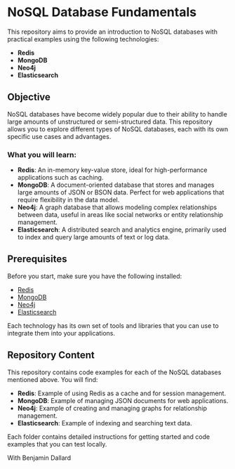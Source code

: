# NoSQL Database Fundamentals

This repository aims to provide an introduction to NoSQL databases with practical examples using the following technologies:

- **Redis**
- **MongoDB**
- **Neo4j**
- **Elasticsearch**

## Objective

NoSQL databases have become widely popular due to their ability to handle large amounts of unstructured or semi-structured data. This repository allows you to explore different types of NoSQL databases, each with its own specific use cases and advantages.

### What you will learn:
- **Redis**: An in-memory key-value store, ideal for high-performance applications such as caching.
- **MongoDB**: A document-oriented database that stores and manages large amounts of JSON or BSON data. Perfect for web applications that require flexibility in the data model.
- **Neo4j**: A graph database that allows modeling complex relationships between data, useful in areas like social networks or entity relationship management.
- **Elasticsearch**: A distributed search and analytics engine, primarily used to index and query large amounts of text or log data.

## Prerequisites

Before you start, make sure you have the following installed:
- [Redis](https://redis.io/download)
- [MongoDB](https://www.mongodb.com/try/download/community)
- [Neo4j](https://neo4j.com/download/)
- [Elasticsearch](https://www.elastic.co/downloads/elasticsearch)

Each technology has its own set of tools and libraries that you can use to integrate them into your applications.

## Repository Content

This repository contains code examples for each of the NoSQL databases mentioned above. You will find:
- **Redis**: Example of using Redis as a cache and for session management.
- **MongoDB**: Example of managing JSON documents for web applications.
- **Neo4j**: Example of creating and managing graphs for relationship management.
- **Elasticsearch**: Example of indexing and searching text data.

Each folder contains detailed instructions for getting started and code examples that you can test locally.





With Benjamin Dallard



